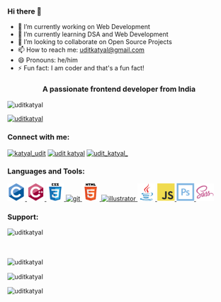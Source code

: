 ### Hi there 👋

<!--
**uditkatyal/uditkatyal** is a ✨ _special_ ✨ repository because its `README.md` (this file) appears on your GitHub profile.

Here are some ideas to get you started:
-->
 - 🔭 I’m currently working on Web Development
- 🌱 I’m currently learning DSA and Web Development
- 👯 I’m looking to collaborate on Open Source Projects
 - 📫 How to reach me: uditkatyal@gmail.com
- 😄 Pronouns: he/him
- ⚡ Fun fact: I am coder and that's a fun fact! 

<h3 align="center">A passionate frontend developer from India</h3>

<p align="left"> <img src="https://komarev.com/ghpvc/?username=uditkatyal&label=Profile%20views&color=0e75b6&style=flat" alt="uditkatyal" /> </p>

<p align="left"> <a href="https://github.com/ryo-ma/github-profile-trophy"><img src="https://github-profile-trophy.vercel.app/?username=uditkatyal" alt="uditkatyal" /></a> </p>

<h3 align="left">Connect with me:</h3>
<p align="left">
<a href="https://twitter.com/katyal_udit" target="blank"><img align="center" src="https://raw.githubusercontent.com/rahuldkjain/github-profile-readme-generator/master/src/images/icons/Social/twitter.svg" alt="katyal_udit" height="30" width="40" /></a>
<a href="https://linkedin.com/in/udit katyal" target="blank"><img align="center" src="https://raw.githubusercontent.com/rahuldkjain/github-profile-readme-generator/master/src/images/icons/Social/linked-in-alt.svg" alt="udit katyal" height="30" width="40" /></a>
<a href="https://instagram.com/udit_katyal_" target="blank"><img align="center" src="https://raw.githubusercontent.com/rahuldkjain/github-profile-readme-generator/master/src/images/icons/Social/instagram.svg" alt="udit_katyal_" height="30" width="40" /></a>
</p>

<h3 align="left">Languages and Tools:</h3>
<p align="left"> <a href="https://www.cprogramming.com/" target="_blank"> <img src="https://raw.githubusercontent.com/devicons/devicon/master/icons/c/c-original.svg" alt="c" width="40" height="40"/> </a> <a href="https://www.w3schools.com/cpp/" target="_blank"> <img src="https://raw.githubusercontent.com/devicons/devicon/master/icons/cplusplus/cplusplus-original.svg" alt="cplusplus" width="40" height="40"/> </a> <a href="https://www.w3schools.com/css/" target="_blank"> <img src="https://raw.githubusercontent.com/devicons/devicon/master/icons/css3/css3-original-wordmark.svg" alt="css3" width="40" height="40"/> </a> <a href="https://git-scm.com/" target="_blank"> <img src="https://www.vectorlogo.zone/logos/git-scm/git-scm-icon.svg" alt="git" width="40" height="40"/> </a> <a href="https://www.w3.org/html/" target="_blank"> <img src="https://raw.githubusercontent.com/devicons/devicon/master/icons/html5/html5-original-wordmark.svg" alt="html5" width="40" height="40"/> </a> <a href="https://www.adobe.com/in/products/illustrator.html" target="_blank"> <img src="https://www.vectorlogo.zone/logos/adobe_illustrator/adobe_illustrator-icon.svg" alt="illustrator" width="40" height="40"/> </a> <a href="https://www.java.com" target="_blank"> <img src="https://raw.githubusercontent.com/devicons/devicon/master/icons/java/java-original.svg" alt="java" width="40" height="40"/> </a> <a href="https://developer.mozilla.org/en-US/docs/Web/JavaScript" target="_blank"> <img src="https://raw.githubusercontent.com/devicons/devicon/master/icons/javascript/javascript-original.svg" alt="javascript" width="40" height="40"/> </a> <a href="https://www.photoshop.com/en" target="_blank"> <img src="https://raw.githubusercontent.com/devicons/devicon/master/icons/photoshop/photoshop-line.svg" alt="photoshop" width="40" height="40"/> </a> <a href="https://sass-lang.com" target="_blank"> <img src="https://raw.githubusercontent.com/devicons/devicon/master/icons/sass/sass-original.svg" alt="sass" width="40" height="40"/> </a> </p>

<h3 align="left">Support:</h3>
<p><a href="https://www.buymeacoffee.com/uditkatyal"> <img align="left" src="https://cdn.buymeacoffee.com/buttons/v2/default-yellow.png" height="50" width="210" alt="uditkatyal" /></a></p><br><br><br>

<p><img align="center" src="https://github-readme-stats.vercel.app/api/top-langs?username=uditkatyal&show_icons=true&locale=en&layout=compact" alt="uditkatyal" /></p>

<p><img align="center" src="https://github-readme-stats.vercel.app/api?username=uditkatyal&show_icons=true&locale=en" alt="uditkatyal" /></p>


<p><img align="center" src="https://github-readme-streak-stats.herokuapp.com/?user=uditkatyal&" alt="uditkatyal" /></p>
